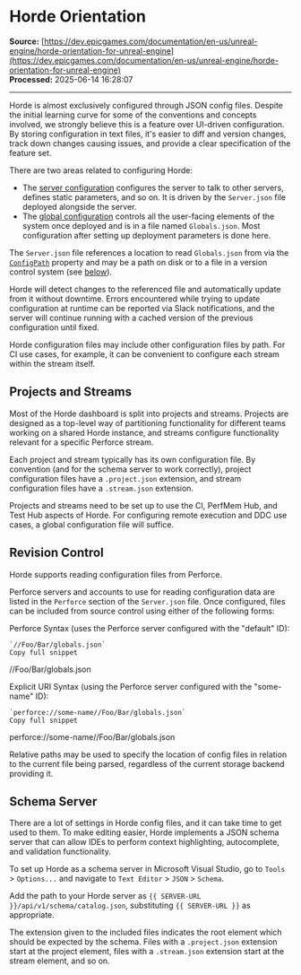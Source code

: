 # Horde Orientation

**Source:** [https://dev.epicgames.com/documentation/en-us/unreal-engine/horde-orientation-for-unreal-engine](https://dev.epicgames.com/documentation/en-us/unreal-engine/horde-orientation-for-unreal-engine)  
**Processed:** 2025-06-14 16:28:07

---

Horde is almost exclusively configured through JSON config files. Despite the initial learning curve for some of the conventions and concepts involved, we strongly believe this is a feature over UI-driven configuration. By storing configuration in text files, it's easier to diff and version changes, track down changes causing issues, and provide a clear specification of the feature set.

There are two areas related to configuring Horde:

-   The [server configuration](/documentation/en-us/unreal-engine/horde-settings-for-unreal-engine#serversettings) configures the server to talk to other servers, defines static parameters, and so on. It is driven by the `Server.json` file deployed alongside the server.
-   The [global configuration](/documentation/en-us/unreal-engine/horde-schema-for-unreal-engine#globals) controls all the user-facing elements of the system once deployed and is in a file named `Globals.json`. Most configuration after setting up deployment parameters is done here.

The `Server.json` file references a location to read `Globals.json` from via the [`ConfigPath`](/documentation/en-us/unreal-engine/horde-settings-for-unreal-engine#serversettings) property and may be a path on disk or to a file in a version control system (see [below](/documentation/en-us/unreal-engine/horde-orientation-for-unreal-engine#revision-control)).

Horde will detect changes to the referenced file and automatically update from it without downtime. Errors encountered while trying to update configuration at runtime can be reported via Slack notifications, and the server will continue running with a cached version of the previous configuration until fixed.

Horde configuration files may include other configuration files by path. For CI use cases, for example, it can be convenient to configure each stream within the stream itself.

## Projects and Streams

Most of the Horde dashboard is split into projects and streams. Projects are designed as a top-level way of partitioning functionality for different teams working on a shared Horde instance, and streams configure functionality relevant for a specific Perforce stream.

Each project and stream typically has its own configuration file. By convention (and for the schema server to work correctly), project configuration files have a `.project.json` extension, and stream configuration files have a `.stream.json` extension.

Projects and streams need to be set up to use the CI, PerfMem Hub, and Test Hub aspects of Horde. For configuring remote execution and DDC use cases, a global configuration file will suffice.

## Revision Control

Horde supports reading configuration files from Perforce.

Perforce servers and accounts to use for reading configuration data are listed in the `Perforce` section of the `Server.json` file. Once configured, files can be included from source control using either of the following forms:

Perforce Syntax (uses the Perforce server configured with the "default" ID):

```
`//Foo/Bar/globals.json`
Copy full snippet
```
//Foo/Bar/globals.json

Explicit URI Syntax (using the Perforce server configured with the "some-name" ID):

```
`perforce://some-name//Foo/Bar/globals.json`
Copy full snippet
```
perforce://some-name//Foo/Bar/globals.json

Relative paths may be used to specify the location of config files in relation to the current file being parsed, regardless of the current storage backend providing it.

## Schema Server

There are a lot of settings in Horde config files, and it can take time to get used to them. To make editing easier, Horde implements a JSON schema server that can allow IDEs to perform context highlighting, autocomplete, and validation functionality.

To set up Horde as a schema server in Microsoft Visual Studio, go to `Tools` > `Options...` and navigate to `Text Editor` > `JSON` > `Schema`.

Add the path to your Horde server as `{{ SERVER-URL }}/api/v1/schema/catalog.json`, substituting `{{ SERVER-URL }}` as appropriate.

The extension given to the included files indicates the root element which should be expected by the schema. Files with a `.project.json` extension start at the project element, files with a `.stream.json` extension start at the stream element, and so on.